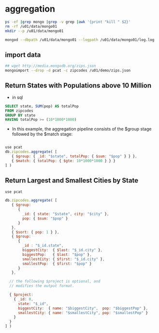 
# aggregation 


```sh
ps -ef |grep mongo |grep -v grep |awk '{print "kill " $2}'
rm -rf /u01/data/mongo01
mkdir --p /u01/data/mongo01

mongod --dbpath /u01/data/mongo01 --logpath /u01/data/mongo01/log.log  --logappend  --oplogSize 10 --smallfiles --fork
```
## import data
```bash
## wget http://media.mongodb.org/zips.json 
mongoimport --drop -d pcat -c zipcodes /u01/demo/zips.json


```
## Return States with Populations above 10 Million
* in sql 
```sql
SELECT state, SUM(pop) AS totalPop
FROM zipcodes
GROUP BY state
HAVING totalPop >= (10*1000*1000)
```

* In this example, the aggregation pipeline consists of the $group  stage followed by the $match stage:

```js

use pcat
db.zipcodes.aggregate( [
   { $group: { _id: "$state", totalPop: { $sum: "$pop" } } },
   { $match: { totalPop: { $gte: 10*1000*1000 } } }
] )
```

##  Return Largest and Smallest Cities by State 

```js
use pcat 

db.zipcodes.aggregate( [
   { $group:
      {
        _id: { state: "$state", city: "$city" },
        pop: { $sum: "$pop" }
      }
   },
   { $sort: { pop: 1 } },
   { $group:
      {
        _id : "$_id.state",
        biggestCity:  { $last: "$_id.city" },
        biggestPop:   { $last: "$pop" },
        smallestCity: { $first: "$_id.city" },
        smallestPop:  { $first: "$pop" }
      }
   },

  // the following $project is optional, and
  // modifies the output format.

  { $project:
    { _id: 0,
      state: "$_id",
      biggestCity:  { name: "$biggestCity",  pop: "$biggestPop" },
      smallestCity: { name: "$smallestCity", pop: "$smallestPop" }
    }
  }
] )

```
